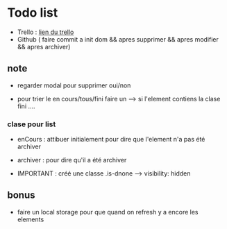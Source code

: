 # Todo list
- Trello : [lien du trello](https://trello.com/b/BEQmoC0c)
- Github ( faire commit a init dom && apres supprimer && apres modifier && apres archiver)



## note
- regarder modal pour supprimer oui/non

- pour trier le en cours/tous/fini faire un --> si l'element contiens la clase fini ....

### clase pour list
- enCours : attibuer initialement pour dire que l'element n'a pas été archiver
- archiver : pour dire qu'il a été archiver

- IMPORTANT : créé une classe .is-dnone --> visibility: hidden

## bonus
- faire un local storage pour que quand on refresh y a encore les elements
